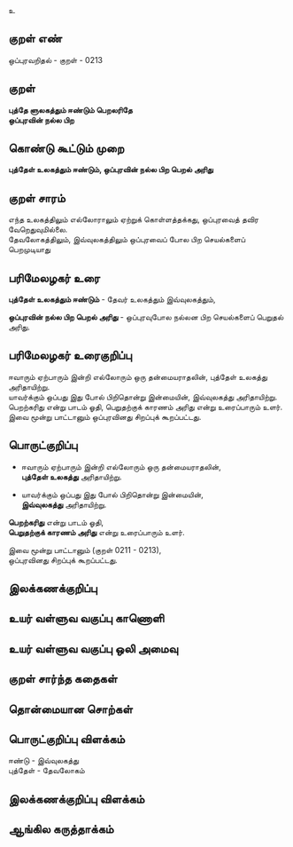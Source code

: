 உ

## குறள் எண் 

ஒப்புரவறிதல் - குறள் - 0213  

## குறள் 

**புத்தே ளுலகத்தும் ஈண்டும் பெறலரிதே  
ஒப்புரவின் நல்ல பிற**

## கொண்டு கூட்டும் முறை

**புத்தேள் உலகத்தும் ஈண்டும், ஒப்புரவின் நல்ல பிற பெறல் அரிது**  

## குறள் சாரம் 

எந்த உலகத்திலும் எல்லோராலும் ஏற்றுக் கொள்ளத்தக்கது, ஒப்புரவைத் தவிர வேறெதுவுமில்லை.  
தேவலோகத்திலும், இவ்வுலகத்திலும் ஒப்புரவைப் போல பிற செயல்களைப் பெறமுடியாது   

## பரிமேலழகர் உரை

**புத்தேள் உலகத்தும் ஈண்டும்** - தேவர் உலகத்தும் இவ்வுலகத்தும்,  

**ஒப்புரவின் நல்ல பிற பெறல் அரிது** - ஒப்புரவுபோல நல்லன பிற செயல்களைப் பெறுதல் அரிது.  

## பரிமேலழகர் உரைகுறிப்பு   

ஈவாரும் ஏற்பாரும் இன்றி எல்லோரும் ஒரு தன்மையராதலின், புத்தேள் உலகத்து அரிதாயிற்று.  
யாவர்க்கும் ஒப்பது இது போல் பிறிதொன்று இன்மையின், இவ்வுலகத்து அரிதாயிற்று.  
பெறற்கரிது என்று பாடம் ஓதி, பெறுதற்குக் காரணம் அரிது என்று உரைப்பாரும் உளர்.  
இவை மூன்று பாட்டானும் ஒப்புரவினது சிறப்புக் கூறப்பட்டது.  

## பொருட்குறிப்பு 

* ஈவாரும் ஏற்பாரும் இன்றி எல்லோரும் ஒரு தன்மையராதலின்,  
**புத்தேள் உலகத்து** அரிதாயிற்று.  

* யாவர்க்கும் ஒப்பது இது போல் பிறிதொன்று இன்மையின்,  
**இவ்வுலகத்து** அரிதாயிற்று.  

**பெறற்கரிது** என்று பாடம் ஓதி,  
**பெறுதற்குக் காரணம் அரிது** என்று உரைப்பாரும் உளர்.  

இவை மூன்று பாட்டானும் (குறள் 0211 - 0213),  
ஒப்புரவினது சிறப்புக் கூறப்பட்டது.  

## இலக்கணக்குறிப்பு  


## உயர் வள்ளுவ வகுப்பு காணொளி


## உயர் வள்ளுவ வகுப்பு ஒலி அமைவு 

 
## குறள் சார்ந்த கதைகள் 


## தொன்மையான சொற்கள்


## பொருட்குறிப்பு விளக்கம்

ஈண்டு - இவ்வுலகத்து    
புத்தேள் - தேவலோகம் 

## இலக்கணக்குறிப்பு விளக்கம்


## ஆங்கில கருத்தாக்கம் 


